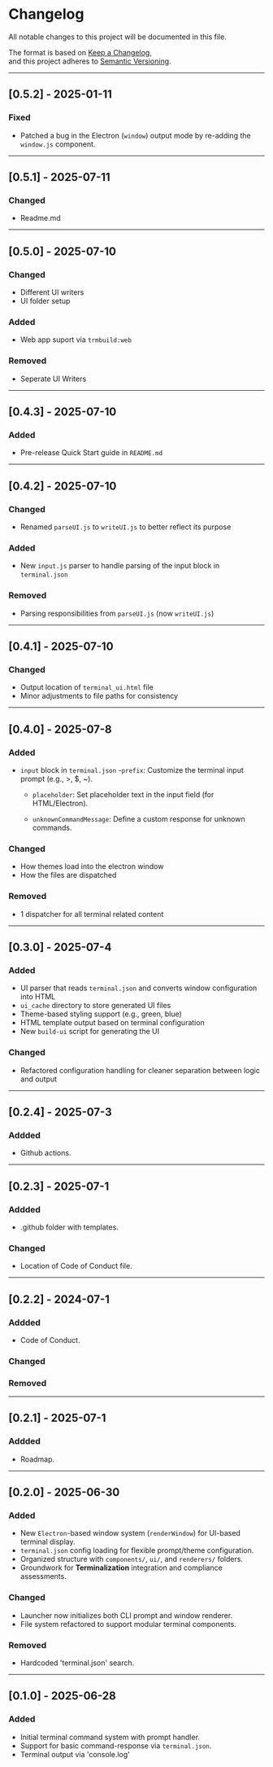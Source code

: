 # Changelog

All notable changes to this project will be documented in this file.

The format is based on [Keep a Changelog](https://keepachangelog.com/en/1.0.0/),  
and this project adheres to [Semantic Versioning](https://semver.org/spec/v2.0.0.html).

---
## [0.5.2] - 2025-01-11
### Fixed
- Patched a bug in the Electron (`window`) output mode by re-adding the `window.js` component.

---

## [0.5.1] - 2025-07-11
### Changed
- Readme.md

---

## [0.5.0] - 2025-07-10
### Changed
- Different UI writers
- UI folder setup

### Added
- Web app suport via `trmbuild:web`

### Removed
- Seperate UI Writers

---

## [0.4.3] - 2025-07-10
### Added
- Pre-release Quick Start guide in `README.md`

---

## [0.4.2] - 2025-07-10
### Changed
- Renamed `parseUI.js` to `writeUI.js` to better reflect its purpose

### Added
- New `input.js` parser to handle parsing of the input block in `terminal.json`

### Removed
- Parsing responsibilities from `parseUI.js` (now `writeUI.js`)

---

## [0.4.1] - 2025-07-10
### Changed
- Output location of `terminal_ui.html` file
- Minor adjustments to file paths for consistency

---

## [0.4.0] - 2025-07-8
### Added
- `input` block in `terminal.json`
    -`prefix`: Customize the terminal input prompt (e.g., >, $, ~).

    - `placeholder`: Set placeholder text in the input field (for HTML/Electron).

    - `unknownCommandMessage`: Define a custom response for unknown commands.

### Changed
- How themes load into the electron window
- How the files are dispatched

### Removed
- 1 dispatcher for all terminal related content
---

## [0.3.0] - 2025-07-4
### Added
- UI parser that reads `terminal.json` and converts window configuration into HTML
- `ui_cache` directory to store generated UI files
- Theme-based styling support (e.g., green, blue)
- HTML template output based on terminal configuration
- New `build-ui` script for generating the UI

### Changed
- Refactored configuration handling for cleaner separation between logic and output

---

## [0.2.4] - 2025-07-3
### Addded
- Github actions.

---

## [0.2.3] - 2025-07-1
### Addded
- .github folder with templates.
### Changed
- Location of Code of Conduct file.

---

## [0.2.2] - 2024-07-1
### Addded
- Code of Conduct.
### Changed

### Removed

---

## [0.2.1] - 2025-07-1
### Addded
- Roadmap.

---

## [0.2.0] - 2025-06-30
### Added
- New `Electron`-based window system (`renderWindow`) for UI-based terminal display.
- `terminal.json` config loading for flexible prompt/theme configuration.
- Organized structure with `components/`, `ui/`, and `renderers/` folders.
- Groundwork for **Terminalization** integration and compliance assessments.

### Changed
- Launcher now initializes both CLI prompt and window renderer.
- File system refactored to support modular terminal components.

### Removed
- Hardcoded 'terminal.json' search.

---

## [0.1.0] - 2025-06-28
### Added
- Initial terminal command system with prompt handler.
- Support for basic command-response via `terminal.json`.
- Terminal output via 'console.log'

